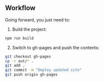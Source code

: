 ## Workflow
Going forward, you just need to:

1. Build the project:
```bash
npm run build
```

2. Switch to gh-pages and push the contents:
```bash
git checkout gh-pages
cp -r out/* .
git add .
git commit -m "Deploy updated site"
git push origin gh-pages
```